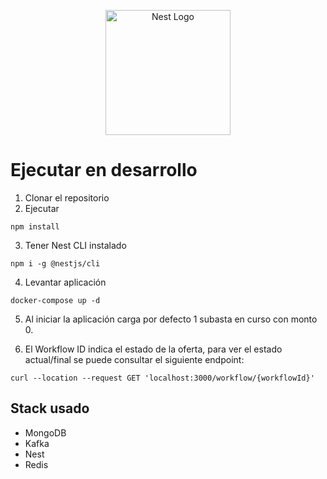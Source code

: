 <p align="center">
  <a href="http://nestjs.com/" target="blank"><img src="https://nestjs.com/img/logo-small.svg" width="200" alt="Nest Logo" /></a>
</p>

# Ejecutar en desarrollo

1. Clonar el repositorio
2. Ejecutar
```
npm install
```
3. Tener Nest CLI instalado
```
npm i -g @nestjs/cli
```

4. Levantar aplicación
```
docker-compose up -d
```

5. Al iniciar la aplicación carga por defecto 1 subasta en curso con monto 0.

6. El Workflow ID indica el estado de la oferta, para ver el estado actual/final se puede consultar el siguiente endpoint:
```
curl --location --request GET 'localhost:3000/workflow/{workflowId}'
```

## Stack usado
* MongoDB
* Kafka
* Nest
* Redis

